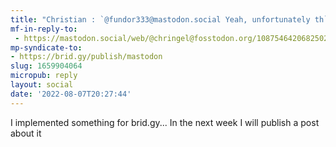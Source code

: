 ```yaml
---
title: "Christian : `@fundor333@mastodon.social Yeah, unfortunately th` - Fosstodon"
mf-in-reply-to:
 - https://mastodon.social/web/@chringel@fosstodon.org/108754642068250249
mp-syndicate-to:
- https://brid.gy/publish/mastodon
slug: 1659904064
micropub: reply
layout: social
date: '2022-08-07T20:27:44'
---
```

I implemented something for brid.gy... In the next week I will publish a post about it
